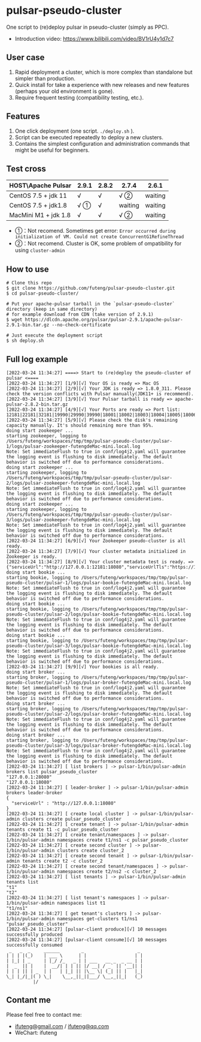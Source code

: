 # pulsar-pseudo-cluster
One script to (re)deploy pulsar in pseudo-cluster (simply as PPC).

- Introduction video: https://www.bilibili.com/video/BV1rU4y1d7c7

## User case

1. Rapid deployment a cluster, which is more complex than standalone but simpler than production.
2. Quick install for take a experience with new releases and new features (perhaps your old environment is gone).
3. Require frequent testing (compatibility testing, etc.).

## Features

1. One click deployment (one script. `./deploy.sh` ).
2. Script can be executed repeatedly to deploy a new clusters.
3. Contains the simplest configuration and administration commands that might be useful for beginners.

## Test cross

| HOST\Apache Pulsar   | 2.9.1 | 2.8.2 | 2.7.4   | 2.6.1   |
| -------------------- | ----- | ----- | ------- | ------- |
| CentOS 7.5 + jdk 11  | √     | √     | √ ②     | waiting |
| CentOS 7.5 + jdk1.8  | √ ①   | √     | waiting | waiting |
| MacMini M1 + jdk 1.8 | √     | √     | √ ②     | waiting |

- ①：Not recomend. Sometimes get error: `Error occurred during initialization of VM. Could not create ConcurrentG1RefineThread`
- ②：Not recomend. Cluster is OK, some problem of ompatibility for using `cluster-admin`

## How to use

```shell
# Clone this repo
$ git clone https://github.com/futeng/pulsar-pseudo-cluster.git 
$ cd pulsar-pseudo-cluster/

# Put your apache-pulsar tarball in the `pulsar-pseudo-cluster` directory (keep in same directory)
# for example download from CDN (take version of 2.9.1)
$ wget https://dlcdn.apache.org/pulsar/pulsar-2.9.1/apache-pulsar-2.9.1-bin.tar.gz --no-check-certificate

# Just execute the deployment script
$ sh deploy.sh
```

 ## Full log example

```shell
[2022-03-24 11:34:27] ====> Start to (re)deploy the pseudo-cluster of pulsar <====
[2022-03-24 11:34:27] [1/9][√] Your OS is ready => Mac OS
[2022-03-24 11:34:27] [2/9][√] Your JDK is ready => 1.8.0_311. Please check the version conflicts with Pulsar manually(JDK11+ is recommend).
[2022-03-24 11:34:27] [3/9][√] Your Pulsar tarball is ready => apache-pulsar-2.8.2-bin.tar.gz
[2022-03-24 11:34:27] [4/9][√] Your Ports are ready => Port list: 12181|22181|32181|19990|29990|39990|18001|18002|18003|18004|18005|18006|12888|13888|22888|23888|32888|33888|18443|28443|38443|16650|26650|36650|13181|23181|33181|18080|28080|38080|16651|26651|36651
[2022-03-24 11:34:27] [5/9][√] Please check the disk's remaining capacity manually. It's should remaining more than 95%.
doing start zookeeper ...
starting zookeeper, logging to /Users/futeng/workspaces/tmp/tmp/pulsar-pseudo-cluster/pulsar-1/logs/pulsar-zookeeper-futengdeMac-mini.local.log
Note: Set immediateFlush to true in conf/log4j2.yaml will guarantee the logging event is flushing to disk immediately. The default behavior is switched off due to performance considerations.
doing start zookeeper ...
starting zookeeper, logging to /Users/futeng/workspaces/tmp/tmp/pulsar-pseudo-cluster/pulsar-2/logs/pulsar-zookeeper-futengdeMac-mini.local.log
Note: Set immediateFlush to true in conf/log4j2.yaml will guarantee the logging event is flushing to disk immediately. The default behavior is switched off due to performance considerations.
doing start zookeeper ...
starting zookeeper, logging to /Users/futeng/workspaces/tmp/tmp/pulsar-pseudo-cluster/pulsar-3/logs/pulsar-zookeeper-futengdeMac-mini.local.log
Note: Set immediateFlush to true in conf/log4j2.yaml will guarantee the logging event is flushing to disk immediately. The default behavior is switched off due to performance considerations.
[2022-03-24 11:34:27] [6/9][√] Your Zookeeper pseudo-cluster is all ready.
[2022-03-24 11:34:27] [7/9][√] Your cluster metadata initialized in Zookeeper is ready.
[2022-03-24 11:34:27] [8/9][√] Your cluster metadata test is ready. => {"serviceUrl":"http://127.0.0.1:12181:18080","serviceUrlTls":"https://127.0.0.1:12181:18443","brokerServiceUrl":"pulsar://127.0.0.1:12181:16650","brokerServiceUrlTls":"pulsar+ssl://127.0.0.1:12181:16651","brokerClientTlsEnabled":false,"tlsAllowInsecureConnection":false,"brokerClientTlsEnabledWithKeyStore":false,"brokerClientTlsTrustStoreType":"JKS"}
doing start bookie ...
starting bookie, logging to /Users/futeng/workspaces/tmp/tmp/pulsar-pseudo-cluster/pulsar-1/logs/pulsar-bookie-futengdeMac-mini.local.log
Note: Set immediateFlush to true in conf/log4j2.yaml will guarantee the logging event is flushing to disk immediately. The default behavior is switched off due to performance considerations.
doing start bookie ...
starting bookie, logging to /Users/futeng/workspaces/tmp/tmp/pulsar-pseudo-cluster/pulsar-2/logs/pulsar-bookie-futengdeMac-mini.local.log
Note: Set immediateFlush to true in conf/log4j2.yaml will guarantee the logging event is flushing to disk immediately. The default behavior is switched off due to performance considerations.
doing start bookie ...
starting bookie, logging to /Users/futeng/workspaces/tmp/tmp/pulsar-pseudo-cluster/pulsar-3/logs/pulsar-bookie-futengdeMac-mini.local.log
Note: Set immediateFlush to true in conf/log4j2.yaml will guarantee the logging event is flushing to disk immediately. The default behavior is switched off due to performance considerations.
[2022-03-24 11:34:27] [9/9][√] Your bookies is all ready.
doing start broker ...
starting broker, logging to /Users/futeng/workspaces/tmp/tmp/pulsar-pseudo-cluster/pulsar-1/logs/pulsar-broker-futengdeMac-mini.local.log
Note: Set immediateFlush to true in conf/log4j2.yaml will guarantee the logging event is flushing to disk immediately. The default behavior is switched off due to performance considerations.
doing start broker ...
starting broker, logging to /Users/futeng/workspaces/tmp/tmp/pulsar-pseudo-cluster/pulsar-2/logs/pulsar-broker-futengdeMac-mini.local.log
Note: Set immediateFlush to true in conf/log4j2.yaml will guarantee the logging event is flushing to disk immediately. The default behavior is switched off due to performance considerations.
doing start broker ...
starting broker, logging to /Users/futeng/workspaces/tmp/tmp/pulsar-pseudo-cluster/pulsar-3/logs/pulsar-broker-futengdeMac-mini.local.log
Note: Set immediateFlush to true in conf/log4j2.yaml will guarantee the logging event is flushing to disk immediately. The default behavior is switched off due to performance considerations.
[2022-03-24 11:34:27] [ list brokers ] -> pulsar-1/bin/pulsar-admin brokers list pulsar_pseudo_cluster
"127.0.0.1:28080"
"127.0.0.1:18080"
[2022-03-24 11:34:27] [ leader-broker ] -> pulsar-1/bin/pulsar-admin brokers leader-broker
{
  "serviceUrl" : "http://127.0.0.1:18080"
}
[2022-03-24 11:34:27] [ create local cluster ] -> pulsar-1/bin/pulsar-admin clusters create pulsar_pseudo_cluster
[2022-03-24 11:34:27] [ create tenant ] -> pulsar-1/bin/pulsar-admin tenants create t1 -c pulsar_pseudo_cluster
[2022-03-24 11:34:27] [ create tenant/namespaces ] -> pulsar-1/bin/pulsar-admin namespaces create t1/ns1 -c pulsar_pseudo_cluster
[2022-03-24 11:34:27] [ create second cluster ] -> pulsar-1/bin/pulsar-admin clusters create cluster_2
[2022-03-24 11:34:27] [ create second tenant ] -> pulsar-1/bin/pulsar-admin tenants create t2 -c cluster_2
[2022-03-24 11:34:27] [ create second tenant/namespaces ] -> pulsar-1/bin/pulsar-admin namespaces create t2/ns2 -c cluster_2
[2022-03-24 11:34:27] [ list tenants ] -> pulsar-1/bin/pulsar-admin tenants list
"t1"
"t2"
[2022-03-24 11:34:27] [ list tenant's namespaces ] -> pulsar-1/bin/pulsar-admin namespaces list t1
"t1/ns1"
[2022-03-24 11:34:27] [ get tenant's clusters ] -> pulsar-1/bin/pulsar-admin namespaces get-clusters t1/ns1
"pulsar_pseudo_cluster"
[2022-03-24 11:34:27] [pulsar-client produce][√] 10 messages successfully produced
[2022-03-24 11:34:27] [pulsar-client consume][√] 10 messages successfully consumed
 _   _  _     ______        _                    _
| | | |(_)    | ___ \      | |                  | |
| |_| | _     | |_/ /_   _ | | ___   __ _  _ __ | |
|  _  || |    |  __/| | | || |/ __| / _` || '__|| |
| | | || | _  | |   | |_| || |\__ \| (_| || |   |_|
\_| |_/|_|( ) \_|    \__,_||_||___/ \__,_||_|   (_)
          |/

```



## Contant me

Please feel free to contact me:

- ifuteng@gmail.com / ifuteng@qq.com
- WeChart: ifuteng
